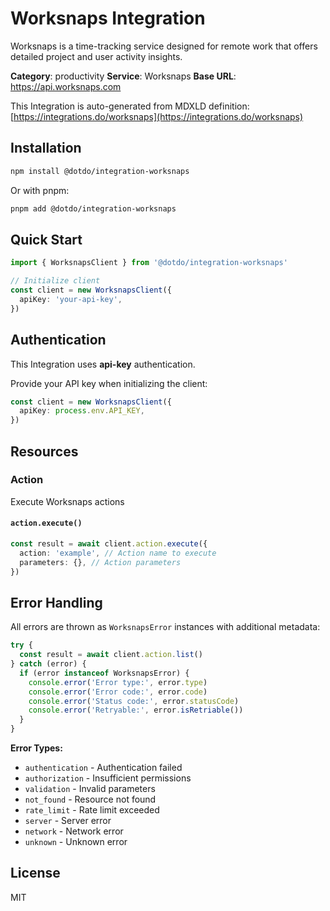 # Worksnaps Integration

Worksnaps is a time-tracking service designed for remote work that offers detailed project and user activity insights.

**Category**: productivity
**Service**: Worksnaps
**Base URL**: https://api.worksnaps.com

This Integration is auto-generated from MDXLD definition: [https://integrations.do/worksnaps](https://integrations.do/worksnaps)

## Installation

```bash
npm install @dotdo/integration-worksnaps
```

Or with pnpm:

```bash
pnpm add @dotdo/integration-worksnaps
```

## Quick Start

```typescript
import { WorksnapsClient } from '@dotdo/integration-worksnaps'

// Initialize client
const client = new WorksnapsClient({
  apiKey: 'your-api-key',
})
```

## Authentication

This Integration uses **api-key** authentication.

Provide your API key when initializing the client:

```typescript
const client = new WorksnapsClient({
  apiKey: process.env.API_KEY,
})
```

## Resources

### Action

Execute Worksnaps actions

#### `action.execute()`

```typescript
const result = await client.action.execute({
  action: 'example', // Action name to execute
  parameters: {}, // Action parameters
})
```

## Error Handling

All errors are thrown as `WorksnapsError` instances with additional metadata:

```typescript
try {
  const result = await client.action.list()
} catch (error) {
  if (error instanceof WorksnapsError) {
    console.error('Error type:', error.type)
    console.error('Error code:', error.code)
    console.error('Status code:', error.statusCode)
    console.error('Retryable:', error.isRetriable())
  }
}
```

**Error Types:**

- `authentication` - Authentication failed
- `authorization` - Insufficient permissions
- `validation` - Invalid parameters
- `not_found` - Resource not found
- `rate_limit` - Rate limit exceeded
- `server` - Server error
- `network` - Network error
- `unknown` - Unknown error

## License

MIT
